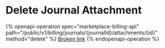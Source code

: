 # Delete Journal Attachment

{% openapi-operation spec="marketplace-billing-api" path="/public/v1/billing/journals/{journalId}/attachments/{id}" method="delete" %}
[Broken link](broken-reference)
{% endopenapi-operation %}
